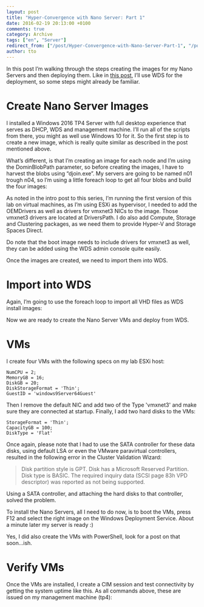 ```yaml
---
layout: post
title: "Hyper-Convergence with Nano Server: Part 1"
date: 2016-02-19 20:13:00 +0100
comments: true
category: Archive
tags: ["en", "Server"]
redirect_from: ["/post/Hyper-Convergence-with-Nano-Server-Part-1", "/post/hyper-convergence-with-nano-server-part-1"]
author: tto
---
```


In this post I’m walking through the steps creating the images for my Nano Servers and then deploying them. Like in <a href="/post/Installing-Nano-Server-using-WDS-and-PxE.aspx">this post</a>, I’ll use WDS for the deployment, so some steps might already be familiar.

<!-- more -->

# Create Nano Server Images

I installed a Windows 2016 TP4 Server with full desktop experience that serves as DHCP, WDS and management machine. I’ll run all of the scripts from there, you might as well use Windows 10 for it. So the first step is to create a new image, which is really quite similar as described in the post mentioned above.

What’s different, is that I’m creating an image for each node and I’m using the DominBlobPath parameter, so before creating the images, I have to harvest the blobs using “djoin.exe”. My servers are going to be named n01 trough n04, so I’m using a little foreach loop to get all four blobs and build the four images:  

<script src="https://gist.github.com/tomtorggler/5bf93f8297d7bab17db9.js"></script>

As noted in the intro post to this series, I’m running the first version of this lab on virtual machines, as I’m using ESXi as hypervisor, I needed to add the OEMDrivers as well as drivers for vmxnet3 NICs to the image. Those vmxnet3 drivers are located at DriversPath. I do also add Compute, Storage and Clustering packages, as we need them to provide Hyper-V and Storage Spaces Direct.

Do note that the boot image needs to include drivers for vmxnet3 as well, they can be added using the WDS admin console quite easily.

Once the images are created, we need to import them into WDS.

# Import into WDS

Again, I’m going to use the foreach loop to import all VHD files as WDS install images:

<script src="https://gist.github.com/tomtorggler/2111c19a00e77eb125c8.js"></script>

Now we are ready to create the Nano Server VMs and deploy from WDS.

# VMs
I create four VMs with the following specs on my lab ESXi host:

```
NumCPU = 2;
MemoryGB = 16;
DiskGB = 20;
DiskStorageFormat = 'Thin';
GuestID = 'windows9Server64Guest'
```

Then I remove the default NIC and add two of the Type 'vmxnet3' and make sure they are connected at startup. Finally, I add two hard disks to the VMs:

```
StorageFormat = 'Thin';
CapacityGB = 100;
DiskType = 'Flat'
```

 Once again, please note that I had to use the SATA controller for these data disks, using default LSA or even the VMware paravirtual controllers, resulted in the following error in the Cluster Validation Wizard:

 > Disk partition style is GPT. Disk has a Microsoft Reserved Partition. Disk type is BASIC. The required inquiry data (SCSI page 83h VPD descriptor) was reported as not being supported.

Using a SATA controller, and attaching the hard disks to that controller, solved the problem.

To install the Nano Servers, all I need to do now, is to boot the VMs, press F12 and select the right image on the Windows Deployment Service. About a minute later my server is ready :)

Yes, I did also create the VMs with PowerShell, look for a post on that soon…ish.

# Verify VMs

Once the VMs are installed, I create a CIM session and test connectivity by getting the system uptime like this. As all commands above, these are issued on my management machine (tp4):

<script src="https://gist.github.com/tomtorggler/c4c2312fa1dbcef5b674.js"></script>
